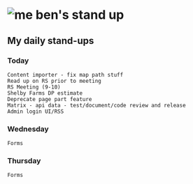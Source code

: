 # ![me](https://avatars2.githubusercontent.com/u/5232044?s=50&v=4) ben's stand up

## My daily stand-ups

### Today

    Content importer - fix map path stuff
    Read up on RS prior to meeting
    RS Meeting (9-10)
    Shelby Farms DP estimate
    Deprecate page part feature
    Matrix - api data - test/document/code review and release
    Admin login UI/RSS

### Wednesday

    Forms

### Thursday

    Forms
